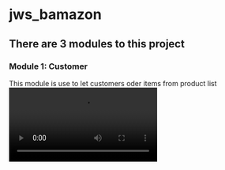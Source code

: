 # jws_bamazon #

## There are 3 modules to this project ##

### Module 1: Customer ###
This module is use to let customers oder items from product list
![Customer Demo](./CustomerDemo.mov)